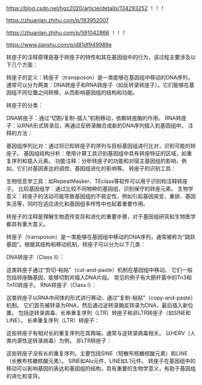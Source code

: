 










https://blog.csdn.net/hgz2020/article/details/134293252   ！！！


https://zhuanlan.zhihu.com/p/183952007

https://zhuanlan.zhihu.com/p/591042866   ！！！

https://www.jianshu.com/p/d81df949989e


转座子的注释原理是基于转座子的特性和其在基因组中的行为，该过程主要涉及以下几个方面：

转座子的定义：转座子（transposon）是一类能够在基因组中移动的DNA序列，通常可以分为两类：DNA转座子和RNA转座子（如反转录转座子）。它们能够在基因组不同位置之间转移，从而影响基因组的结构和功能。

转座子的分类：

DNA转座子：通过“切割/复制-插入”机制移动，依赖转座酶的作用。
RNA转座子：以RNA形式转录后，再通过反转录酶合成新的DNA序列插入到基因组中。
注释的方法：

基因组序列比对：通过将已知转座子的序列与目标基因组进行比对，识别可能的转座子。
基因组结构分析：使用计算工具识别基因组中具有转座特征的区域，如重复序列和插入元素。
功能注释：分析转座子的功能和对宿主基因组的影响，例如，它们对基因表达的调控、基因组进化的影响等。
转座子的识别工具：

生物信息学工具：如RepeatMasker、TEclass等软件可以用于识别和注释转座子。
比较基因组学：通过比较不同物种的基因组，识别保守的转座元素。
生物学意义：转座子的活动可能导致基因组的不稳定性，例如引起基因突变、重排、基因失活等，同时在适应进化和基因组多样性中也起着重要作用。

转座子的注释是理解生物遗传变异和进化的重要步骤，对于基因组研究和生物医学都具有重大意义。







转座子（transposon）是一类能够在基因组中移动的DNA序列，通常被称为“跳跃基因”。根据其结构和移动机制，转座子可以分为以下几类：

DNA转座子（Class II）：

这类转座子通过“剪切-粘贴”（cut-and-paste）机制在基因组中移动。
它们一般包括转座酶基因，能够切割并插入DNA片段。
常见的例子有大肠杆菌中的Tn3和Tn10转座子。
RNA转座子（Class I）：

这类转座子以RNA中间体的形式进行移动，通过“复制-粘贴”（copy-and-paste）机制。
它们首先被转录为RNA，然后通过逆转录酶反转录为DNA，最后插入新位置。
包括逆转录病毒、长串重复序列（LTR）转座子和非LTR转座子（如SINE和LINE）。
长串重复序列（LTR）转座子：

这些转座子有相对长的重复序列在其两端，通常与逆转录病毒相关。
以HERV（人类内源性逆转录病毒）为例。
非LTR转座子：

这些转座子没有长的重复序列，主要包括SINE（短散布核糖核酸元素）和LINE（长散布核糖核酸元素）。
SINE如Alu元件，LINE如L1元件。
转座子在基因组中的移动可以影响基因的表达和基因组的结构，具有重要的生物学意义，有助于基因组的进化和变异。